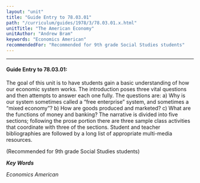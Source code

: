 ```yaml
---
layout: "unit"
title: "Guide Entry to 78.03.01"
path: "/curriculum/guides/1978/3/78.03.01.x.html"
unitTitle: "The American Economy"
unitAuthor: "Andrew Bram"
keywords: "Economics American"
recommendedFor: "Recommended for 9th grade Social Studies students"
---
```

<body>
<hr/>
 <h4>
  Guide Entry to 78.03.01:
 </h4>
 The goal of this unit is to have students gain a basic understanding of how our economic system works.  The introduction poses three vital questions and then attempts to answer each one fully.  The questions are: a) Why is our system sometimes called a “free enterprise” system, and sometimes a “mixed economy”? b) How are goods produced and marketed? c) What are the functions of money and banking? The narrative is divided into five sections; following the prose portion there are three sample class activities that coordinate with three of the sections.  Student and teacher bibliographies are followed by a long list of appropriate multi-media resources.
 <p>
  (Recommended for 9th grade Social Studies students)
 </p>
<p>
  <b>
   <i>
    Key Words
   </i>
  </b>
  <br/>
 </p>
 <p>
  <i>
   Economics American
  </i>
 </p>

</body>